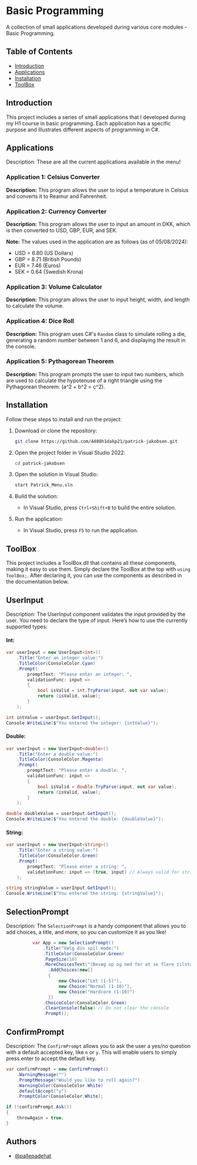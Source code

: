 # Basic Programming

A collection of small applications developed during various core modules - Basic Programming.

## Table of Contents

- [Introduction](#introduction)
- [Applications](#applications)
- [Installation](#installation)
- [ToolBox](#toolbox)

## Introduction

This project includes a series of small applications that I developed during my H1 course in basic programming. Each application has a specific purpose and illustrates different aspects of programming in C#.

## Applications

Description: These are all the current applications available in the menu!

### Application 1: Celsius Converter

**Description:** This program allows the user to input a temperature in Celsius and converts it to Reamur and Fahrenheit.

### Application 2: Currency Converter

**Description:** This program allows the user to input an amount in DKK, which is then converted to USD, GBP, EUR, and SEK.

**Note:** The values used in the application are as follows (as of 05/08/2024):
- USD = 6.80 (US Dollars)
- GBP = 8.71 (British Pounds)
- EUR = 7.46 (Euros)
- SEK = 0.64 (Swedish Krona)

### Application 3: Volume Calculator

**Description:** This program allows the user to input height, width, and length to calculate the volume.

### Application 4: Dice Roll

**Description:** This program uses C#'s `Random` class to simulate rolling a die, generating a random number between 1 and 6, and displaying the result in the console.

### Application 5: Pythagorean Theorem

**Description:** This program prompts the user to input two numbers, which are used to calculate the hypotenuse of a right triangle using the Pythagorean theorem: \(a^2 + b^2 = c^2\).

## Installation

Follow these steps to install and run the project:

1. Download or clone the repository:
   ```bash
   git clone https://github.com/4408h1dakp21/patrick-jakobsen.git
   ```
2. Open the project folder in Visual Studio 2022:
   ```bash
   cd patrick-jakobsen
   ```
3. Open the solution in Visual Studio:
   ```bash
   start Patrick_Menu.sln
   ```
4. Build the solution:
   - In Visual Studio, press `Ctrl+Shift+B` to build the entire solution.

5. Run the application:
   - In Visual Studio, press `F5` to run the application.

## ToolBox

This project includes a ToolBox.dll that contains all these components, making it easy to use them. Simply declare the ToolBox at the top with `using ToolBox;`. After declaring it, you can use the components as described in the documentation below.

## UserInput

Description: The UserInput component validates the input provided by the user. You need to declare the type of input. Here’s how to use the currently supported types:

#### Int:
```C#
var userInput = new UserInput<int>()
    .Title("Enter an integer value:")
    .TitleColor(ConsoleColor.Cyan)
    .Prompt(
        promptText: "Please enter an integer: ",
        validationFunc: input =>
        {
            bool isValid = int.TryParse(input, out var value);
            return (isValid, value);
        }
    );

int intValue = userInput.GetInput();
Console.WriteLine($"You entered the integer: {intValue}");
```

#### Double:
```C#
var userInput = new UserInput<double>()
    .Title("Enter a double value:")
    .TitleColor(ConsoleColor.Magenta)
    .Prompt(
        promptText: "Please enter a double: ",
        validationFunc: input =>
        {
            bool isValid = double.TryParse(input, out var value);
            return (isValid, value);
        }
    );

double doubleValue = userInput.GetInput();
Console.WriteLine($"You entered the double: {doubleValue}");
```

#### String:
```C#
var userInput = new UserInput<string>()
    .Title("Enter a string value:")
    .TitleColor(ConsoleColor.Green)
    .Prompt(
        promptText: "Please enter a string: ",
        validationFunc: input => (true, input) // Always valid for strings
    );

string stringValue = userInput.GetInput();
Console.WriteLine($"You entered the string: {stringValue}");
```

## SelectionPrompt

Description: The `SelectionPrompt` is a handy component that allows you to add choices, a title, and more, so you can customize it as you like!

```C#
          var App = new SelectionPrompt()
              .Title("Vælg din spil mode:")
              .TitleColor(ConsoleColor.Green)
              .PageSize(10)
              .MoreChoicesText("(Bevæg op og ned for at se flere tilstande)")
                .AddChoices(new[]
                {
                    new Choice("Let (1-5)"),
                    new Choice("Normal (1-10)"),
                    new Choice("Hardcore (1-10)")
                })
              .ChoiceColor(ConsoleColor.Green)
              .ClearConsole(false) // Do not clear the console
              .Prompt();

```

## ConfirmPrompt

Description: The `ConfirmPrompt` allows you to ask the user a yes/no question with a default accepted key, like `n` or `y`. This will enable users to simply press enter to accept the default key.

```C#
var confirmPrompt = new ConfirmPrompt()
    .WarningMessage("")
    .PromptMessage("Would you like to roll again?")
    .WarningColor(ConsoleColor.White)
    .defaultAccept("y")
    .PromptColor(ConsoleColor.White);

if (!confirmPrompt.Ask())
{
    throwAgain = true;
}
```

## Authors

- [@pallepadehat](https://github.com/Pallepadehat)
